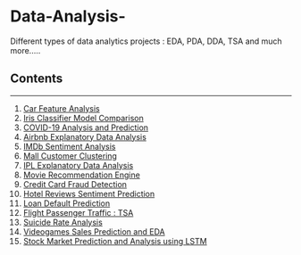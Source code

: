 # Data-Analysis-
Different types of data analytics projects : EDA, PDA, DDA, TSA and much more.....
## Contents

<hr>

<ol>
  <li><a href="https://github.com/MainakRepositor/Data-Analysis/blob/master/Car_Features_Analysis.ipynb"> Car Feature Analysis</a></li>
  <li><a href="https://github.com/MainakRepositor/Data-Analysis/blob/master/Iris_Classifier_Model_Comparison.ipynb"> Iris Classifier Model Comparison</a></li>
  <li><a href="https://github.com/MainakRepositor/Data-Analysis/blob/master/COVID_19_Analysis_and_Prediction.ipynb">COVID-19 Analysis and Prediction</a></li>
  <li><a href="https://github.com/MainakRepositor/Data-Analysis/blob/master/AirBNB_EDA.ipynb">Airbnb Explanatory Data Analysis</a></li>
  <li><a href="https://github.com/MainakRepositor/Data-Analysis/blob/master/IMDb_Sentiment_Analysis.ipynb">IMDb Sentiment Analysis</a></li>
  <li><a href="https://github.com/MainakRepositor/Data-Analysis/blob/master/Mall_Customers_CLustering.ipynb">Mall Customer Clustering</a></li>
  <li><a href="https://github.com/MainakRepositor/Data-Analysis/blob/master/IPL_EDA.ipynb">IPL Explanatory Data Analysis</a></li>
  <li><a href="https://github.com/MainakRepositor/Data-Analysis/blob/master/Movie_Recommendation_Engine.ipynb">Movie Recommendation Engine</a></li>
  <li><a href="https://github.com/MainakRepositor/Data-Analysis/blob/master/Credit_Card_Fraud_Detection.ipynb">Credit Card Fraud Detection</a></li>
  <li><a href="https://github.com/MainakRepositor/Data-Analysis/blob/master/Hotel_Reviews_Sentiment_Prediction.ipynb">Hotel Reviews Sentiment Prediction</a></li>
  <li><a href="https://github.com/MainakRepositor/Data-Analysis/blob/master/Loan_Default_Prediction.ipynb">Loan Default Prediction</a></li>
  <li><a href="https://github.com/MainakRepositor/Data-Analysis/blob/master/Airlines_Passenger_Traffic_TSA.ipynb">Flight Passenger Traffic : TSA</a></li>
  <li><a href="https://github.com/MainakRepositor/Data-Analysis/blob/master/Suicide_Rate_Analysis.ipynb">Suicide Rate Analysis</a></li>
  <li><a href="https://github.com/MainakRepositor/Data-Analysis/blob/master/Video_Games_Sale_Prediction_and_EDA.ipynb">Videogames Sales Prediction and EDA</a></li>
  <li><a href="https://github.com/MainakRepositor/Data-Analysis/blob/master/Stock_Market_Analysis_and_Prediction_.ipynb">Stock Market Prediction and Analysis using LSTM</a></li>

</ol>

